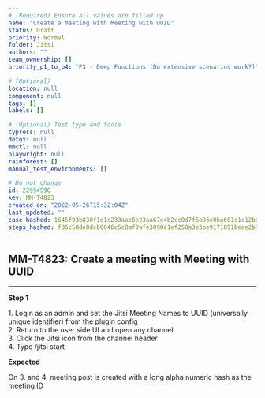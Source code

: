 ```yaml
---
# (Required) Ensure all values are filled up
name: "Create a meeting with Meeting with UUID"
status: Draft
priority: Normal
folder: Jitsi
authors: ""
team_ownership: []
priority_p1_to_p4: "P3 - Deep Functions (Do extensive scenarios work?)"

# (Optional)
location: null
component: null
tags: []
labels: []

# (Optional) Test type and tools
cypress: null
detox: null
mmctl: null
playwright: null
rainforest: []
manual_test_environments: []

# Do not change
id: 22954590
key: MM-T4823
created_on: "2022-05-26T15:32:04Z"
last_updated: ""
case_hashed: 1645f93b830f1d1c233aae6e23aa67c4b2cc0d7f6a96e0ba601c1c12b8447735e404aa8f0840057e2790beb376f76305
steps_hashed: f36c58de0dcb6046c5c8af9afe3090e1ef250a3e3be9171891beae2b9bf10e85e7b4ea4c42e04319661986511b9d0883
---
```


<!-- (Auto-generated) Based on frontmatter's "key" and "name" -->

## MM-T4823: Create a meeting with Meeting with UUID

---

**Step 1**

1\. Login as an admin and set the Jitsi Meeting Names to UUID (universally unique identifier) from the plugin config\
2\. Return to the user side UI and open any channel\
3\. Click the Jitsi icon from the channel header\
4\. Type /jitsi start

**Expected**

On 3. and 4. meeting post is created with a long alpha numeric hash as the meeting ID
